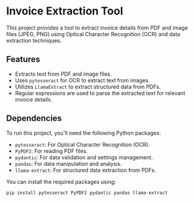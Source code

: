 # Invoice Extraction Tool

This project provides a tool to extract invoice details from PDF and image files (JPEG, PNG) using Optical Character Recognition (OCR) and data extraction techniques.

## Features

- Extracts text from PDF and image files.
- Uses `pytesseract` for OCR to extract text from images.
- Utilizes `LlamaExtract` to extract structured data from PDFs.
- Regular expressions are used to parse the extracted text for relevant invoice details.

## Dependencies

To run this project, you'll need the following Python packages:

- `pytesseract`: For Optical Character Recognition (OCR).
- `PyPDF2`: For reading PDF files.
- `pydantic`: For data validation and settings management.
- `pandas`: For data manipulation and analysis.
- `llama-extract`: For structured data extraction from PDFs.

You can install the required packages using:

```bash
pip install pytesseract PyPDF2 pydantic pandas llama-extract

